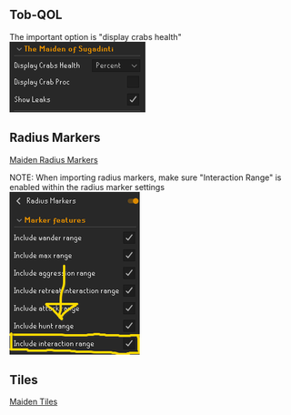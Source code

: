 


## Tob-QOL
The important option is "display crabs health" \
![](assets/img/Plugins-1.png)


## Radius Markers
[Maiden Radius Markers](/assets/radius-markers/maiden-radius-markers.txt)

NOTE: When importing radius markers, make sure "Interaction Range" is enabled within the radius marker settings \
![](assets/img/Plugins-2.png)


## Tiles
[Maiden Tiles](/assets/tiles/maiden-tiles.txt)